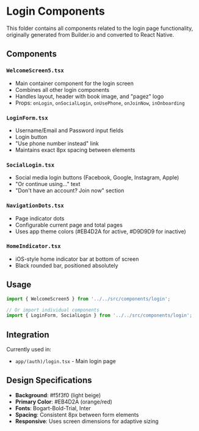 # Login Components

This folder contains all components related to the login page functionality, originally generated from Builder.io and converted to React Native.

## Components

### `WelcomeScreen5.tsx`
- Main container component for the login screen
- Combines all other login components
- Handles layout, header with book image, and "pagez" logo
- Props: `onLogin`, `onSocialLogin`, `onUsePhone`, `onJoinNow`, `inOnboarding`

### `LoginForm.tsx`
- Username/Email and Password input fields
- Login button
- "Use phone number instead" link
- Maintains exact 8px spacing between elements

### `SocialLogin.tsx`
- Social media login buttons (Facebook, Google, Instagram, Apple)
- "Or continue using..." text
- "Don't have an account? Join now" section

### `NavigationDots.tsx`
- Page indicator dots
- Configurable current page and total pages
- Uses app theme colors (#EB4D2A for active, #D9D9D9 for inactive)

### `HomeIndicator.tsx`
- iOS-style home indicator bar at bottom of screen
- Black rounded bar, positioned absolutely

## Usage

```typescript
import { WelcomeScreen5 } from '../../src/components/login';

// Or import individual components
import { LoginForm, SocialLogin } from '../../src/components/login';
```

## Integration

Currently used in:
- `app/(auth)/login.tsx` - Main login page

## Design Specifications

- **Background**: #f5f3f0 (light beige)
- **Primary Color**: #EB4D2A (orange/red)
- **Fonts**: Bogart-Bold-Trial, Inter
- **Spacing**: Consistent 8px between form elements
- **Responsive**: Uses screen dimensions for adaptive sizing 